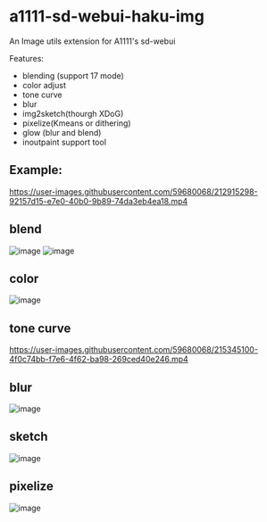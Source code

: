 # a1111-sd-webui-haku-img
An Image utils extension for A1111's sd-webui

Features:
* blending (support 17 mode)
* color adjust
* tone curve
* blur
* img2sketch(thourgh XDoG)
* pixelize(Kmeans or dithering)
* glow (blur and blend)
* inoutpaint support tool

## Example:
https://user-images.githubusercontent.com/59680068/212915298-92157d15-e7e0-40b0-9b89-74da3eb4ea18.mp4

## blend
![image](https://user-images.githubusercontent.com/59680068/215345290-dd9e11b8-f717-4c15-bd32-19259691122d.png)
![image](https://user-images.githubusercontent.com/59680068/215345295-0393cb8c-2bd1-48c2-809b-c25c1554197b.png)


## color
![image](https://user-images.githubusercontent.com/59680068/215345319-799e006d-6aa3-4c8b-90b6-87817eb0eeab.png)

## tone curve
https://user-images.githubusercontent.com/59680068/215345100-4f0c74bb-f7e6-4f62-ba98-269ced40e246.mp4

## blur
![image](https://user-images.githubusercontent.com/59680068/212818343-4754764a-cd3d-4591-a823-a065bdc7b934.png)


## sketch
![image](https://user-images.githubusercontent.com/59680068/215345372-019e796e-04e7-48ac-81bd-f56eff2a338d.png)


## pixelize
![image](https://user-images.githubusercontent.com/59680068/215345447-b528655b-7f5a-411f-95aa-61e02fc41d09.png)
